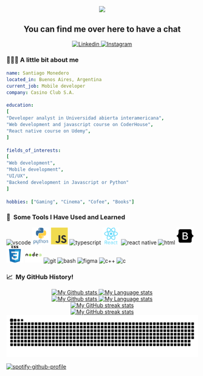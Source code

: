 <p align="center">
 <img src="https://capsule-render.vercel.app/api?type=waving&animation=fadeIn&color=gradient&height=200&section=header&text=Hi,%20I'm%20Santiago!&fontSize=70" />
</p>
<h2 align="center">  
You can find me over here to have a chat
</h2>

<p align="center">
 <a href="https://www.linkedin.com/in/santiago-maria-monedero-7a7a11182/">
  <img src="https://cdn-icons-png.flaticon.com/512/174/174857.png" alt="Linkedin" height="40"/>
 </a>
 <a href="https://www.instagram.com/santiagomonedero/">
  <img src="https://upload.wikimedia.org/wikipedia/commons/thumb/5/58/Instagram-Icon.png/768px-Instagram-Icon.png" alt="Instagram" height="40"/>
 </a>
</p>

<h3 align="left">  
👨🏻‍💻 A little bit about me
</h3>

```yaml
name: Santiago Monedero
located_in: Buenos Aires, Argentina
current_job: Mobile developer
company: Casino Club S.A.

education: 
[
"Developer analyst in Universidad abierta interamericana",
"Web development and javascript course on CoderHouse",
"React native course on Udemy",
]

fields_of_interests:
[
"Web development",
"Mobile development",
"UI/UX",
"Backend development in Javascript or Python"
]

hobbies: ["Gaming", "Cinema", "Cofee", "Books"]
```

<h3 align="left">  
🚀 &nbsp;Some Tools I Have Used and Learned
</h3>
<p align="left">
 <img src="https://cdn.jsdelivr.net/gh/devicons/devicon/icons/vscode/vscode-original.svg" alt="vscode" width="45" height="45"/>
 <img src="https://raw.githubusercontent.com/devicons/devicon/master/icons/python/python-original-wordmark.svg" alt="python" width="45" height="45" />
 <img src="https://raw.githubusercontent.com/devicons/devicon/master/icons/javascript/javascript-original.svg" alt="javascript" width="45" height="45" />
 <img src="https://pics.freeicons.io/uploads/icons/png/14678610731551953708-512.png" alt="typescript" width="45" height="45"/>   
 <img src="https://raw.githubusercontent.com/devicons/devicon/master/icons/react/react-original-wordmark.svg" alt="react" width="45" height="45" />
 <img src="https://thejavascriptshop.com/_next/image/?url=%2Fimages%2Freact-native.png&w=1920&q=75" alt="react native" width="45" height="45"/>
 <img src="https://cdn.jsdelivr.net/gh/devicons/devicon/icons/html5/html5-original.svg" alt="html" width="45" height="45"/>
 <img src="https://raw.githubusercontent.com/devicons/devicon/master/icons/bootstrap/bootstrap-plain.svg" alt="bootstrap" width="45" height="45" />
 <img src="https://raw.githubusercontent.com/devicons/devicon/master/icons/css3/css3-original-wordmark.svg" alt="css3" width="45" height="45" />
 <img src="https://raw.githubusercontent.com/devicons/devicon/master/icons/nodejs/nodejs-original-wordmark.svg" alt="nodejs" width="45" height="45" />
 <img src="https://cdn.jsdelivr.net/gh/devicons/devicon/icons/git/git-original.svg" alt="git" width="45" height="45"/>
 <img src="https://cdn.jsdelivr.net/gh/devicons/devicon/icons/bash/bash-original.svg" alt="bash" width="45" height="45"/>
 <img src="https://cdn.jsdelivr.net/gh/devicons/devicon/icons/figma/figma-original.svg" alt="figma" width="45" height="45"/>   
 <img src="https://pics.freeicons.io/uploads/icons/png/9096637371536208089-512.png" alt="c++" width="45" height="45"/>   
 <img src="https://pics.freeicons.io/uploads/icons/png/20395100751536130227-512.png" alt="c" width="45" height="45"/>   
</p>

<h3 align="left">  
📈 &nbsp;My GitHub History!
</h3>

<!-- GRS (Light Mode) -->
<div align="center"> 
  <a href="https://github.com/santimone#gh-light-mode-only">
    <img
      src="https://github-readme-stats-steel-omega.vercel.app/api?username=santimone&show_icons=true&include_all_commits=true&hide_border=true&number_format=long&rank_icon=percentile&show=reviews,discussions_started,discussions_answered,prs_merged,prs_merged_percentage#gh-light-mode-only"
      alt="My Github stats"
      height="370"
    />
  </a>
  <a href="https://github.com/santimone#gh-light-mode-only">
    <img
      src="https://github-readme-stats-steel-omega.vercel.app/api/top-langs/?username=santimone&layout=pie&hide_border=true&langs_count=10#gh-light-mode-only"
      alt="My Language stats"
      height="370"
    />
  </a>
</div>

<!-- GRS (Dark Mode) -->
<div align="center"> 
  <a href="https://github.com/santimone#gh-dark-mode-only">
    <img
      src="https://github-readme-stats-steel-omega.vercel.app/api?username=santimone&show_icons=true&include_all_commits=true&icon_color=2d77dc&title_color=2d77dc&text_color=ffffff&bg_color=0d1117&hide_border=true&number_format=long&rank_icon=percentile&show=reviews,discussions_started,discussions_answered,prs_merged,prs_merged_percentage#gh-dark-mode-only"
      alt="My Github stats"
      height="370"
    />
  </a>
  <a href="https://github.com/santimone#gh-dark-mode-only">
    <img
      src="https://github-readme-stats-steel-omega.vercel.app/api/top-langs/?username=santimone&layout=pie&icon_color=2d77dc&title_color=2d77dc&text_color=ffffff&bg_color=0d1117&hide_border=true&langs_count=10#gh-dark-mode-only"
      alt="My Language stats"
      height="370"
    />
  </a>
</div>

<!-- Streal stats (Light mode) -->
<div align="center">
  <a href="https://github.com/santimone#gh-light-mode-only">
    <img
       src="https://github-readme-streak-stats-phi-opal.vercel.app/?user=santimone&locale=en&type=svg&hide_border=true&fire=2d77dc&ring=2d77dc&currStreakLabel=000000"
       alt="My GitHub streak stats"
     />
  </a>
</div>


<!-- Streal stats (Dark mode) -->
<div align="center">
  <a href="https://github.com/santimone#gh-dark-mode-only">
    <img
       src="https://github-readme-streak-stats-phi-opal.vercel.app/?user=santimone&background=0d1117&currStreakNum=ffffff&sideNums=ffffff&currStreakLabel=ffffff&sideLabels=ffffff&dates=ffffff&fire=2d77dc&ring=2d77dc&locale=en&type=svg&hide_border=true"
       alt="My GitHub streak stats"
     />
  </a>
</div>

<picture>
  <source media="(prefers-color-scheme: dark)" srcset="https://raw.githubusercontent.com/platane/platane/output/github-contribution-grid-snake-dark.svg">
  <source media="(prefers-color-scheme: light)" srcset="https://raw.githubusercontent.com/platane/platane/output/github-contribution-grid-snake.svg">
  <img alt="github contribution grid snake animation" src="https://raw.githubusercontent.com/platane/platane/output/github-contribution-grid-snake.svg">
</picture>

[![spotify-github-profile](https://spotify-github-profile.vercel.app/api/view?uid=cck131s2ui8nkdgh82c9rs95i&cover_image=true&theme=default&show_offline=true&background_color=121212&interchange=false)](https://github.com/kittinan/spotify-github-profile)


